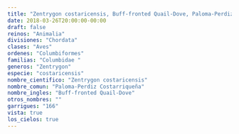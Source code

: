 ```yaml
---
title: "Zentrygon costaricensis, Buff-fronted Quail-Dove, Paloma-Perdiz Costarriqueña"
date: 2018-03-26T20:00:00-00:00
draft: false
reinos: "Animalia"
divisiones: "Chordata"
clases: "Aves"
ordenes: "Columbiformes"
familias: "Columbidae "
generos: "Zentrygon"
especie: "costaricensis"
nombre_cientifico: "Zentrygon costaricensis"
nombre_comun: "Paloma-Perdiz Costarriqueña"
nombre_ingles: "Buff-fronted Quail-Dove"
otros_nombres: ""
garrigues: "166"
vista: true
los_cielos: true
---
```

